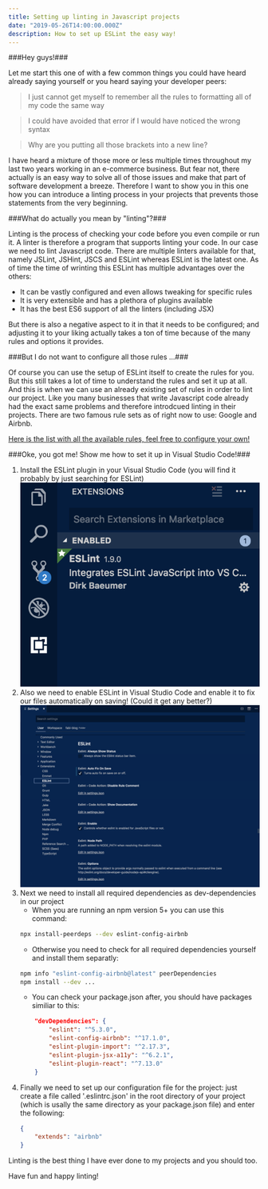 ```yaml
---
title: Setting up linting in Javascript projects
date: "2019-05-26T14:00:00.000Z"
description: How to set up ESLint the easy way!
---
```


###Hey guys!###

Let me start this one of with a few common things you could have heard already saying yourself or you heard saying your developer peers:
> I just cannot get myself to remember all the rules to formatting all of my code the same way

> I could have avoided that error if I would have noticed the wrong syntax

> Why are you putting all those brackets into a new line?

I have heard a mixture of those more or less multiple times throughout my last two years working in an e-commerce business. But fear not, there actually is an easy way to solve all of those issues and make that part of software development a breeze. Therefore I want to show you in this one how you can introduce a linting process in your projects that prevents those statements from the very beginning.


###What do actually you mean by "linting"?###

Linting is the process of checking your code before you even compile or run it. A linter is therefore a program that supports linting your code. In our case we need to lint Javascript code. There are multiple linters available for that, namely JSLint, JSHint, JSCS and ESLint whereas ESLint is the latest one. As of time the time of wrinting this ESLint has multiple advantages over the others:
- It can be vastly configured and even allows tweaking for specific rules
- It is very extensible and has a plethora of plugins available
- It has the best ES6 support of all the linters (including JSX)

But there is also a negative aspect to it in that it needs to be configured; and adjusting it to your liking actually takes a ton of time because of the many rules and options it provides.


###But I do not want to configure all those rules ...###

Of course you can use the setup of ESLint itself to create the rules for you. But this still takes a lot of time to understand the rules and set it up at all. And this is when we can use an already existing set of rules in order to lint our project. Like you many businesses that write Javascript code already had the exact same problems and therefore introdcued linting in their projects. There are two famous rule sets as of right now to use: Google and Airbnb.

<a href="https://eslint.org/docs/rules/" target="_blank">Here is the list with all the available rules, feel free to configure your own!</a>

###Oke, you got me! Show me how to set it up in Visual Studio Code!###

1. Install the ESLint plugin in your Visual Studio Code (you will find it probably by just searching for ESLint)
    ![ESLint plugin](./eslint-plugin.png)
1. Also we need to enable ESLint in Visual Studio Code and enable it to fix our files automatically on saving! (Could it get any better?)
    ![ESLint settings](./eslint-settings.png)
1. Next we need to install all required dependencies as dev-dependencies in our project
    - When you are running an npm version 5+ you can use this command:
    ```bash
    npx install-peerdeps --dev eslint-config-airbnb
    ```
    - Otherwise you need to check for all required dependencies yourself and install them separatly:
    ```bash
    npm info "eslint-config-airbnb@latest" peerDependencies
    npm install --dev ...
    ```
    - You can check your package.json after, you should have packages similiar to this:
    ```json
        "devDependencies": {
            "eslint": "^5.3.0",
            "eslint-config-airbnb": "^17.1.0",
            "eslint-plugin-import": "^2.17.3",
            "eslint-plugin-jsx-a11y": "^6.2.1",
            "eslint-plugin-react": "^7.13.0"
        }
    ```
1. Finally we need to set up our configuration file for the project: just create a file called '.eslintrc.json' in the root directory of your project (which is usally the same directory as your package.json file) and enter the following:
    ```json
    {
        "extends": "airbnb"
    }
    ```

Linting is the best thing I have ever done to my projects and you should too.

Have fun and happy linting!